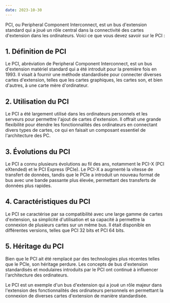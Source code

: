 ```yaml
---
date: 2023-10-30
---
```


PCI, ou Peripheral Component Interconnect, est un bus d'extension standard qui a joué un rôle central dans la connectivité des cartes d'extension dans les ordinateurs. Voici ce que vous devez savoir sur le PCI :

## **1. Définition de PCI**

Le PCI, abréviation de Peripheral Component Interconnect, est un bus d'extension matériel standard qui a été introduit pour la première fois en 1993. Il visait à fournir une méthode standardisée pour connecter diverses cartes d'extension, telles que les cartes graphiques, les cartes son, et bien d'autres, à une carte mère d'ordinateur.

## **2. Utilisation du PCI**

Le PCI a été largement utilisé dans les ordinateurs personnels et les serveurs pour permettre l'ajout de cartes d'extension. Il offrait une grande flexibilité pour étendre les fonctionnalités des ordinateurs en connectant divers types de cartes, ce qui en faisait un composant essentiel de l'architecture des PC.

## **3. Évolutions du PCI**

Le PCI a connu plusieurs évolutions au fil des ans, notamment le PCI-X (PCI eXtended) et le PCI Express (PCIe). Le PCI-X a augmenté la vitesse de transfert de données, tandis que le PCIe a introduit un nouveau format de bus avec une bande passante plus élevée, permettant des transferts de données plus rapides.

## **4. Caractéristiques du PCI**

Le PCI se caractérise par sa compatibilité avec une large gamme de cartes d'extension, sa simplicité d'utilisation et sa capacité à permettre la connexion de plusieurs cartes sur un même bus. Il était disponible en différentes versions, telles que PCI 32 bits et PCI 64 bits.

## **5. Héritage du PCI**

Bien que le PCI ait été remplacé par des technologies plus récentes telles que le PCIe, son héritage perdure. Les concepts de bus d'extension standardisés et modulaires introduits par le PCI ont continué à influencer l'architecture des ordinateurs.

Le PCI est un exemple d'un bus d'extension qui a joué un rôle majeur dans l'extension des fonctionnalités des ordinateurs personnels en permettant la connexion de diverses cartes d'extension de manière standardisée.
